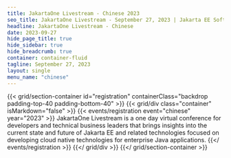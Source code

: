 ```yaml
---
title: JakartaOne Livestream - Chinese 2023
seo_title: JakartaOne Livestream - September 27, 2023 | Jakarta EE Software | Cloud Native
headline: JakartaOne Livestream - Chinese
date: 2023-09-27 
hide_page_title: true
hide_sidebar: true
hide_breadcrumb: true
container: container-fluid
tagline: September 27, 2023
layout: single
menu_name: "chinese"
---
```


<!-- Registration section -->

{{< grid/section-container id="registration" containerClass="backdrop padding-top-40 padding-bottom-40" >}}
    {{< grid/div class="container" isMarkdown="false" >}}
        {{< events/registration event="chinese" year="2023" >}}
JakartaOne Livestream is a one day virtual conference for developers and technical business leaders that brings insights into the current state and future of Jakarta EE and related technologies focused on developing cloud native technologies for enterprise Java applications.
        {{</ events/registration >}}
    {{</ grid/div >}}
{{</ grid/section-container >}}

